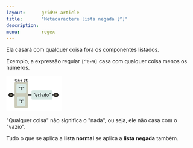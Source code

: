 ```yaml
---
layout:      grid93-article
title:       "Metacaractere lista negada [^]"
description: 
menu:        regex
---
```


Ela casará com qualquer coisa fora os componentes listados.

Exemplo, a expressão regular `[^0-9]` casa com qualquer coisa menos os números.

![Figura ilustrando o metacaractere lista](../metacaractere-lista/regex-teclado.png "Expresão regular: metacaractere lista")


"Qualquer coisa" não significa o "nada", ou seja, ele não casa com o "vazio".

Tudo o que se aplica a __lista normal__ se aplica a __lista negada__ também.